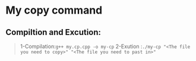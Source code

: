 # My copy command

## Compiltion and Excution:
>1-Compilation:```g++ my.cp.cpp -o my-cp```
>2-Exution :```./my-cp "<The file you need to copy>" "<The file you need to past in>"```

